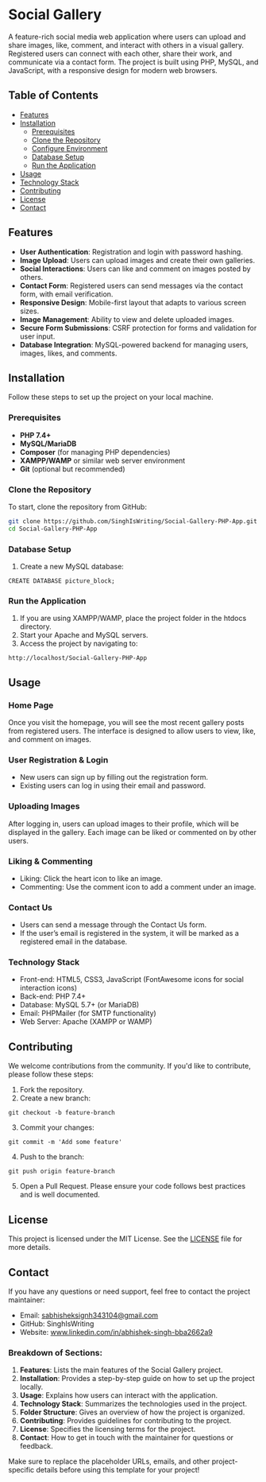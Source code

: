 # Social Gallery

A feature-rich social media web application where users can upload and share images, like, comment, and interact with others in a visual gallery. Registered users can connect with each other, share their work, and communicate via a contact form. The project is built using PHP, MySQL, and JavaScript, with a responsive design for modern web browsers.

## Table of Contents
- [Features](#features)
- [Installation](#installation)
  - [Prerequisites](#prerequisites)
  - [Clone the Repository](#clone-the-repository)
  - [Configure Environment](#configure-environment)
  - [Database Setup](#database-setup)
  - [Run the Application](#run-the-application)
- [Usage](#usage)
- [Technology Stack](#technology-stack)
- [Contributing](#contributing)
- [License](#license)
- [Contact](#contact)

## Features

- **User Authentication**: Registration and login with password hashing.
- **Image Upload**: Users can upload images and create their own galleries.
- **Social Interactions**: Users can like and comment on images posted by others.
- **Contact Form**: Registered users can send messages via the contact form, with email verification.
- **Responsive Design**: Mobile-first layout that adapts to various screen sizes.
- **Image Management**: Ability to view and delete uploaded images.
- **Secure Form Submissions**: CSRF protection for forms and validation for user input.
- **Database Integration**: MySQL-powered backend for managing users, images, likes, and comments.

## Installation

Follow these steps to set up the project on your local machine.

### Prerequisites

- **PHP 7.4+**
- **MySQL/MariaDB**
- **Composer** (for managing PHP dependencies)
- **XAMPP/WAMP** or similar web server environment
- **Git** (optional but recommended)

### Clone the Repository

To start, clone the repository from GitHub:

```bash
git clone https://github.com/SinghIsWriting/Social-Gallery-PHP-App.git
cd Social-Gallery-PHP-App
```

### Database Setup

1. Create a new MySQL database:
```
CREATE DATABASE picture_block;
```

### Run the Application
1. If you are using XAMPP/WAMP, place the project folder in the htdocs directory.
2. Start your Apache and MySQL servers.
3. Access the project by navigating to:
```
http://localhost/Social-Gallery-PHP-App
```

## Usage
### Home Page
Once you visit the homepage, you will see the most recent gallery posts from registered users. The interface is designed to allow users to view, like, and comment on images.

### User Registration & Login
* New users can sign up by filling out the registration form.
* Existing users can log in using their email and password.

### Uploading Images
After logging in, users can upload images to their profile, which will be displayed in the gallery. Each image can be liked or commented on by other users.

### Liking & Commenting
* Liking: Click the heart icon to like an image.
* Commenting: Use the comment icon to add a comment under an image.

### Contact Us
* Users can send a message through the Contact Us form.
* If the user’s email is registered in the system, it will be marked as a registered email in the database.

### Technology Stack
* Front-end: HTML5, CSS3, JavaScript (FontAwesome icons for social interaction icons)
* Back-end: PHP 7.4+
* Database: MySQL 5.7+ (or MariaDB)
* Email: PHPMailer (for SMTP functionality)
* Web Server: Apache (XAMPP or WAMP)

## Contributing
We welcome contributions from the community. If you'd like to contribute, please follow these steps:

1. Fork the repository.
2. Create a new branch:
```
git checkout -b feature-branch
```
3. Commit your changes:
```
git commit -m 'Add some feature'
```
4. Push to the branch:
```
git push origin feature-branch
```
5. Open a Pull Request.
Please ensure your code follows best practices and is well documented.

## License
This project is licensed under the MIT License. See the [LICENSE](LICENSE) file for more details.

## Contact
If you have any questions or need support, feel free to contact the project maintainer:

* Email: sabhisheksignh343104@gmail.com
* GitHub: SinghIsWriting
* Website: www.linkedin.com/in/abhishek-singh-bba2662a9


### Breakdown of Sections:

1. **Features**: Lists the main features of the Social Gallery project.
2. **Installation**: Provides a step-by-step guide on how to set up the project locally.
3. **Usage**: Explains how users can interact with the application.
4. **Technology Stack**: Summarizes the technologies used in the project.
5. **Folder Structure**: Gives an overview of how the project is organized.
6. **Contributing**: Provides guidelines for contributing to the project.
7. **License**: Specifies the licensing terms for the project.
8. **Contact**: How to get in touch with the maintainer for questions or feedback.

Make sure to replace the placeholder URLs, emails, and other project-specific details before using this template for your project!

